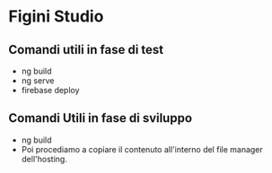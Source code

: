 # Figini Studio

## Comandi utili in fase di test

- ng build
- ng serve
- firebase deploy

## Comandi Utili in fase di sviluppo

- ng build 
- Poi procediamo a copiare il contenuto all'interno del file manager dell'hosting.
